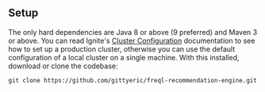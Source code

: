 ## Setup

The only hard dependencies are Java 8 or above (9 preferred) and Maven 3 or above.  You can read Ignite's [Cluster Configuration](https://apacheignite.readme.io/docs/cluster-config) documentation to see how to set up a production cluster, otherwise you can use the default configuration of a local cluster on a single machine. With this installed, download or clone the codebase:

    git clone https://github.com/gittyeric/freql-recommendation-engine.git

